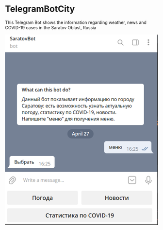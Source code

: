 # TelegramBotCity
This Telegram Bot shows the information regarding weather, news and COVID-19 cases in the Saratov Oblast, Russia

![Alt text](images/1.png)

